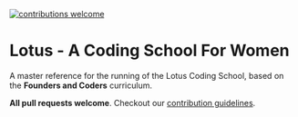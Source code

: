 [![contributions welcome](https://img.shields.io/badge/contributions-welcome-brightgreen.svg?style=flat)](https://github.com/foundersandcoders/master-reference/issues)

# Lotus - A Coding School For Women

A master reference for the running of the Lotus Coding School, based on the **Founders and Coders** curriculum.

**All pull requests welcome**. Checkout our [contribution guidelines](https://github.com/lotus-coding-school/master-reference/blob/master/CONTRIBUTING.md).
